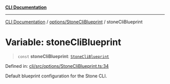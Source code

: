 [**CLI Documentation**](../../../README.md)

***

[CLI Documentation](../../../README.md) / [options/StoneCliBlueprint](../README.md) / stoneCliBlueprint

# Variable: stoneCliBlueprint

> `const` **stoneCliBlueprint**: [`StoneCliBlueprint`](../interfaces/StoneCliBlueprint.md)

Defined in: [cli/src/options/StoneCliBlueprint.ts:34](https://github.com/stonemjs/cli/blob/c980e34c3e365606f5472998f0ccb119c79896c3/src/options/StoneCliBlueprint.ts#L34)

Default blueprint configuration for the Stone CLI.
